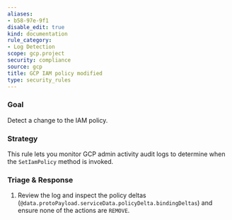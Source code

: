 ```yaml
---
aliases:
- b58-97e-9f1
disable_edit: true
kind: documentation
rule_category:
- Log Detection
scope: gcp.project
security: compliance
source: gcp
title: GCP IAM policy modified
type: security_rules
---
```


### Goal
Detect a change to the IAM policy. 

### Strategy
This rule lets you monitor GCP admin activity audit logs to determine when the `SetIamPolicy` method is invoked. 

### Triage & Response
1. Review the log and inspect the policy deltas (`@data.protoPayload.serviceData.policyDelta.bindingDeltas`) and ensure none of the actions are `REMOVE`.
